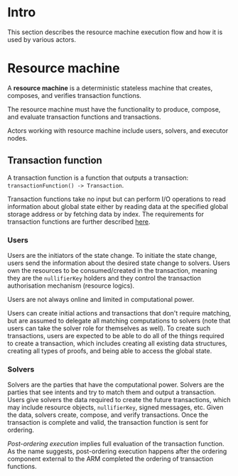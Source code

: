 # Intro

This section describes the resource machine execution flow and how it is used by various actors.
<!--ᚦ
    «"actors"
    →"entities"/"agents" as actors clashes with the actor model»
»-->

# Resource machine

A **resource machine** is a deterministic stateless machine that creates, composes, and verifies transaction functions.
<!--ᚦ
    «"deterministic stateless machine" that's a funcion, right?»
--><!--ᚦ
    «what does it mean to verify (and who is calling the function)?
    What are the conditions for verifying a transaction function?»
-->

It has read-only access to the external global state, which includes the content-addressed storage system (which in particular stores resources), global commitment accumulator, and the global nullifier set, and can produce writes to the external local state that will later be applied to the system state.
<!--ᚦ
    «so, if it is a function, CA storage, CA, and NFSet could be part of the (dynamic) input»
-->

The resource machine must have the functionality to produce, compose, and evaluate transaction functions and transactions.
<!--ᚦ
    «We can link here the respective pages for 
    `produce, compose, and evaluate transaction functions and transactions`»
-->

Actors working with resource machine include users, solvers, and executor nodes.
<!--ᚦ
    «"Actors" 
    →"Agents"»
-->

## Transaction function

A transaction function is a function that outputs a transaction: `transactionFunction() -> Transaction`.
<!--ᚦ
    «I wonder whether we sometimes should rather say
    `transaction object` instead of `transaction`,
    to avoid confusion with [OLTP](https://en.wikipedia.org/wiki/Online_transaction_processing) terminology »
-->

Transaction functions take no input but can perform I/O operations to read information about global state either by reading data at the specified global storage address or by fetching data by index. The requirements for transaction functions are further described [here](./../notes/function_formats/transaction_function.md).

### Users
Users are the initiators of the state change. To initiate the state change, users send the information about the desired state change to solvers. Users own the resources to be consumed/created in the transaction, meaning they are the `nullifierKey` holders and they control the transaction authorisation mechanism (resource logics).
<!--ᚦ
    «I though the resource logic is mainly determined by the application.»
-->

Users are not always online and limited in computational power.

Users can create initial actions and transactions that don't require matching, but are assumed to delegate all matching computations to solvers (note that users can take the solver role for themselves as well). To create such transactions, users are expected to be able to do all of the things required to create a transaction, which includes creating all existing data structures, creating all types of proofs, and being able to access the global state.

### Solvers

Solvers are the parties that have the computational power. Solvers are the parties that see intents and try to match them and output a transaction. Users give solvers the data required to create the future transactions, which may include resource objects, `nullifierKey`, signed messages, etc. Given the data, solvers create, compose, and verify transactions. Once the transaction is complete and valid, the transaction function is sent for ordering.

<!--ᚦ
    «@"output a transaction" to where?»
--><!--ᚦ
    «as an aside, 
    heliax-TODO: add the roles from the solver ART to the specs ...»
-->

### Executor

Executors are the final nodes that receive transaction functions after ordering and produce a state change. After receiving a transaction function, the executor runs it, outputting a transaction that describes a state update. The executor node validates the resulting transaction, by performing the checks described [here](./../data_structures/transaction.md#verify). In case the transaction is valid, the executor applies the state changes: adds nullifiers to the nullifier set, commitments to the commitment tree, and possibly some other data to the storage.

<!--ᚦ
    «@"outputting a transaction that describes a state update" 
    especially here, I would prefer `transaction object` over `
--><!--ᚦ
    «add wiki links: executor »
-->

## Post- and pre-ordering execution

*Pre-ordering execution* implies partial evaluation of the transaction function. In practice pre-ordering execution happens before the transactions are ordered by the ordering component external to the ARM.

<!--ᚦ
    «Can we re-use the terminology and formalization of programs from 
    the wikipedia page https://en.wikipedia.org/wiki/Partial_evaluation?»
-->

*Post-ordering execution* implies full evaluation of the transaction function. As the name suggests, post-ordering execution happens after the ordering component external to the ARM completed the ordering of transaction functions.
<!--ᚦ
    «We may want to explain that this is important because some of 
    the inputs are only known after ordering has happened,
    e.g., the latest NFset, KVS storage, ...»
-->

<!--ᚦtags:reviewed,nits,consistent-->
